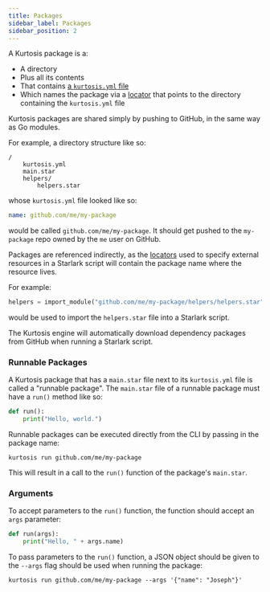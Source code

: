 ```yaml
---
title: Packages
sidebar_label: Packages
sidebar_position: 2
---
```


<!-- TODO Add more information here when dependencies are specified in the kurtosis.yml -->

A Kurtosis package is a:

- A directory
- Plus all its contents
- That contains [a `kurtosis.yml` file][kurtosis-yml]
- Which names the package via a [locator][locators] that points to the directory containing the `kurtosis.yml` file

Kurtosis packages are shared simply by pushing to GitHub, in the same way as Go modules.

For example, a directory structure like so:

```
/
    kurtosis.yml
    main.star
    helpers/
        helpers.star
```

whose `kurtosis.yml` file looked like so:

```yaml
name: github.com/me/my-package
```

would be called `github.com/me/my-package`. It should get pushed to the `my-package` repo owned by the `me` user on GitHub.

Packages are referenced indirectly, as the [locators][locators] used to specify external resources in a Starlark script will contain the package name where the resource lives.

For example:

```python
helpers = import_module("github.com/me/my-package/helpers/helpers.star")
```

would be used to import the `helpers.star` file into a Starlark script.

<!-- TODO Update this when dependencies are done in the kurtosis.yml file, which would happen at dependency resolution time -->
The Kurtosis engine will automatically download dependency packages from GitHub when running a Starlark script.

### Runnable Packages
A Kurtosis package that has a `main.star` file next to its `kurtosis.yml` file is called a "runnable package". The `main.star` file of a runnable package must have a `run()` method like so:

```python
def run():
    print("Hello, world.")
```

Runnable packages can be executed directly from the CLI by passing in the package name:

```
kurtosis run github.com/me/my-package
```

This will result in a call to the `run()` function of the package's `main.star`.

### Arguments
To accept parameters to the `run()` function, the function should accept an `args` parameter:

```python
def run(args):
    print("Hello, " + args.name)
```

To pass parameters to the `run()` function, a JSON object should be given to the `--args` flag should be used when running the package:

```
kurtosis run github.com/me/my-package --args '{"name": "Joseph"}'
```

<!-------------------- ONLY LINKS BELOW HERE -------------------------->
[kurtosis-yml]: ./kurtosis-yml.md
[locators]: ./locators.md
